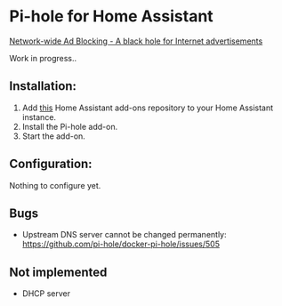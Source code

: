 # Pi-hole for Home Assistant

[Network-wide Ad Blocking - A black hole for Internet advertisements](https://pi-hole.net/)

Work in progress..

## Installation:

1. Add [this](https://github.com/casperklein/homeassistant-addons) Home Assistant add-ons repository to your Home Assistant instance.
1. Install the Pi-hole add-on.
1. Start the add-on.

## Configuration:

Nothing to configure yet.

## Bugs

- Upstream DNS server cannot be changed permanently: https://github.com/pi-hole/docker-pi-hole/issues/505

## Not implemented

- DHCP server
